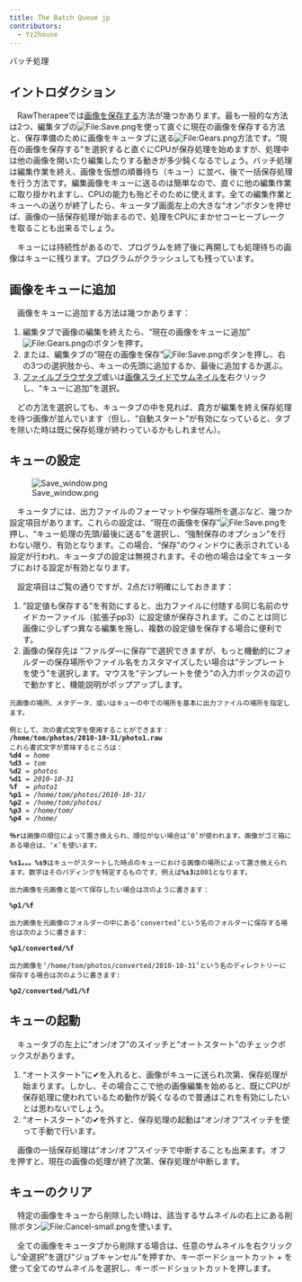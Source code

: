 ```yaml
---
title: The Batch Queue jp
contributors:
  - Yz2house
---
```


<div class="pagetitle">

バッチ処理

</div>

## イントロダクション

　RawTherapeeでは[画像を保存する](saving/jp#保存)方法が幾つかあります。最も一般的な方法は2つ、編集タブの![<File:Save.png>](Save.png "File:Save.png")を使って直ぐに現在の画像を保存する方法と、保存準備のために画像をキュータブに送る![<File:Gears.png>](Gears.png "File:Gears.png")方法です。“現在の画像を保存する”を選択すると直ぐにCPUが保存処理を始めますが、処理中は他の画像を開いたり編集したりする動きが多少鈍くなるでしょう。バッチ処理は編集作業を終え、画像を仮想の順番待ち（キュー）に並べ、後で一括保存処理を行う方法です。編集画像をキューに送るのは簡単なので、直ぐに他の編集作業に取り掛かれますし、CPUの能力も殆どそのために使えます。全ての編集作業とキューへの送りが終了したら、キュータブ画面左上の大きな“オン”ボタンを押せば、画像の一括保存処理が始まるので、処理をCPUにまかせコーヒーブレークを取ることも出来るでしょう。

　キューには持続性があるので、プログラムを終了後に再開しても処理待ちの画像はキューに残ります。プログラムがクラッシュしても残っています。

## 画像をキューに追加

　画像をキューに追加する方法は幾つかあります：

1.  編集タブで画像の編集を終えたら、“現在の画像をキューに追加”![<File:Gears.png>](Gears.png "File:Gears.png")のボタンを押す。
2.  または、編集タブの“現在の画像を保存”![<File:Save.png>](Save.png "File:Save.png")ボタンを押し、右の3つの選択肢から、キューの先頭に追加するか、最後に追加するか選ぶ。
3.  [ファイルブラウザタブ](the_file_browser_tab/jp)或いは[画像スライドでサムネイルを](the_image_editor_tab/jp#画像スライド)右クリックし、“キューに追加”を選択。

　どの方法を選択しても、キュータブの中を見れば、貴方が編集を終え保存処理を待つ画像が並んでいます（但し、“自動スタート”が有効になっていると、タブを除いた時は既に保存処理が終わっているかもしれません）。

## キューの設定

<figure>
<img src="/images/Save_window.png" title="Save_window.png" />
<figcaption>Save_window.png</figcaption>
</figure>

　キュータブには、出力ファイルのフォーマットや保存場所を選ぶなど、幾つか設定項目があります。これらの設定は、“現在の画像を保存”![<File:Save.png>](Save.png "File:Save.png")を押し、“キュー処理の先頭/最後に送る”を選択し、“強制保存のオプション”を行わない限り、有効となります。この場合、“保存”のウィンドウに表示されている設定が行われ、キュータブの設定は無視されます。その他の場合は全てキュータブにおける設定が有効となります。

　設定項目はご覧の通りですが、2点だけ明確にしておきます：

1.  “設定値も保存する”を有効にすると、出力ファイルに付随する同じ名前のサイドカーファイル（拡張子pp3）に設定値が保存されます。このことは同じ画像に少しずつ異なる編集を施し、複数の設定値を保存する場合に便利です。
2.  画像の保存先は
    “ファルダ―に保存”で選択できますが、もっと機動的にフォルダーの保存場所やファイル名をカスタマイズしたい場合は“テンプレートを使う”を選択します。マウスを“テンプレートを使う”の入力ボックスの辺りで動かすと、機能説明がポップアップします。

`元画像の場所、メタデータ、或いはキューの中での場所を基本に出力ファイルの場所を指定します。`

`例として、次の書式文字を使用することができます：`  
<b>`/home/tom/photos/2010-10-31/photo1.raw`</b>  
`これら書式文字が意味するところは：`  
<b>`%d4`</b>` = `<i>`home`</i>  
<b>`%d3`</b>` = `<i>`tom`</i>  
<b>`%d2`</b>` = `<i>`photos`</i>  
<b>`%d1`</b>` = `<i>`2010-10-31`</i>  
<b>`%f`</b>`  = `<i>`photo1`</i>  
<b>`%p1`</b>` = `<i>`/home/tom/photos/2010-10-31/`</i>  
<b>`%p2`</b>` = `<i>`/home/tom/photos/`</i>  
<b>`%p3`</b>` = `<i>`/home/tom/`</i>  
<b>`%p4`</b>` = `<i>`/home/`</i>

<b>`％r`</b>`は画像の順位によって置き換えられ、順位がない場合は‘0’が使われます。画像がゴミ箱にある場合は、‘x’を使います。`

<b>`%s1。。。%s9`</b>`はキューがスタートした時点のキューにおける画像の場所によって置き換えられます。数字はそのパディングを特定するものです、例えば`<b>`%s3`</b>`は001となります。`

`出力画像を元画像と並べて保存したい場合は次のように書きます：`

<b>`%p1/%f`</b>

`出力画像を元画像のフォルダーの中にある‘converted’という名のフォルダーに保存する場合は次のように書きます:`

<b>`%p1/converted/%f`</b>

`出力画像を‘/home/tom/photos/converted/2010-10-31’という名のディレクトリーに保存する場合は次のように書きます:`

<b>`%p2/converted/%d1/%f`</b>

## キューの起動

　キュータブの左上に“オン/オフ”のスイッチと“オートスタート”のチェックボックスがあります。

1.  “オートスタート”に✔を入れると、画像がキューに送られ次第、保存処理が始まります。しかし、その場合ここで他の画像編集を始めると、既にCPUが保存処理に使われているため動作が鈍くなるので普通はこれを有効にしたいとは思わないでしょう。
2.  “オートスタート”の✔を外すと、保存処理の起動は“オン/オフ”スイッチを使って手動で行います。

　画像の一括保存処理は“オン/オフ”スイッチで中断することも出来ます。オフを押すと、現在の画像の処理が終了次第、保存処理が中断します。

## キューのクリア

　特定の画像をキューから削除したい時は、該当するサムネイルの右上にある削除ボタン![<File:Cancel-small.png>](Cancel-small.png "File:Cancel-small.png")を使います。

　全ての画像をキュータブから削除する場合は、任意のサムネイルを右クリックし“全選択”を選び“ジョブキャンセル”を押すか、キーボードショートカット +
を使って全てのサムネイルを選択し、キーボードショットカットを押します。
